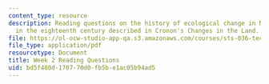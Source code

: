 ```yaml
---
content_type: resource
description: Reading questions on the history of ecological change in North America
  in the eighteenth century described in Cronon's Changes in the Land.
file: https://ol-ocw-studio-app-qa.s3.amazonaws.com/courses/sts-036-technology-and-nature-in-american-history-spring-2008/bd5f480d170770d0fb5be1ac05b94ad5_quest2.pdf
file_type: application/pdf
resourcetype: Document
title: Week 2 Reading Questions
uid: bd5f480d-1707-70d0-fb5b-e1ac05b94ad5
---
```

